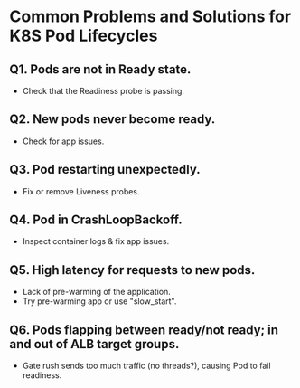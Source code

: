 # Common Problems and Solutions for K8S Pod Lifecycles

## Q1. Pods are not in Ready state.
- Check that the Readiness probe is passing.

## Q2. New pods never become ready.
- Check for app issues.

## Q3. Pod restarting unexpectedly.
- Fix or remove Liveness probes.

## Q4. Pod in CrashLoopBackoff.
- Inspect container logs & fix app issues.

## Q5. High latency for requests to new pods.
- Lack of pre-warming of the application.
- Try pre-warming app or use "slow_start".

## Q6. Pods flapping between ready/not ready; in and out of ALB target groups.
- Gate rush sends too much traffic (no threads?), causing Pod to fail readiness.
